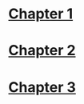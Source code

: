 # [Chapter 1](chapters/1/1.html)

# [Chapter 2](chapters/2/2.html)

# [Chapter 3](chapters/3/3.html)
